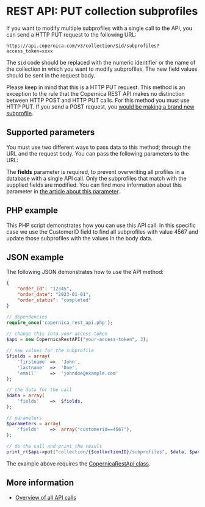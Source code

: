 # REST API: PUT collection subprofiles

If you want to modify multiple subprofiles with a single call to the API, you
can send a HTTP PUT request to the following URL:

`https://api.copernica.com/v3/collection/$id/subprofiles?access_token=xxxx`

The `$id` code should be replaced with the numeric identifier or the name
of the collection in which you want to modify subprofiles. The new field values
should be sent in the request body.

Please keep in mind that this is a HTTP PUT request. This method is an
exception to the rule that the Copernica REST API makes no distinction between
HTTP POST and HTTP PUT calls. For this method you must use HTTP PUT. If you
send a POST request, you [would be making a brand new subprofile](./rest-post-collection-subprofiles.md). 

## Supported parameters

You must use two different ways to pass data to this method; through the URL and
the request body. You can pass the following parameters to the URL:

The **fields** parameter is required, to prevent overwriting all profiles in a
database with a single API call. Only the subprofiles that match with the supplied
fields are modified. You can find more information about this parameter in
[the article about this parameter](./rest-fields-parameter.md).

## PHP example

This PHP script demonstrates how you can use this API call. In this specific 
case we use the CustomerID field to find all subprofiles with value 4567 and update those subprofiles with the values in the body data.

## JSON example

The following JSON demonstrates how to use the API method:

```json
{
    "order_id": "12345",
    "order_date": "2023-01-01",
    "order_status": "completed"
}
```

```php
// dependencies
require_once('copernica_rest_api.php');
    
// change this into your access token
$api = new CopernicaRestAPI("your-access-token", 3);

// new values for the subprofile
$fields = array(
    'firstname' =>  'John',
    'lastname'  =>  'Doe',
    'email'     =>  'johndoe@example.com'
);

// the data for the call
$data = array(
    'fields'    =>  $fields,
);

// parameters
$parameters = array(
    'fields'    =>  array("customerid==4567"),
);
    
// do the call and print the result
print_r($api->put("collection/{$collectionID}/subprofiles", $data, $parameters));
```

The example above requires the [CopernicaRestApi class](rest-php).

## More information

* [Overview of all API calls](./rest-api.md)
